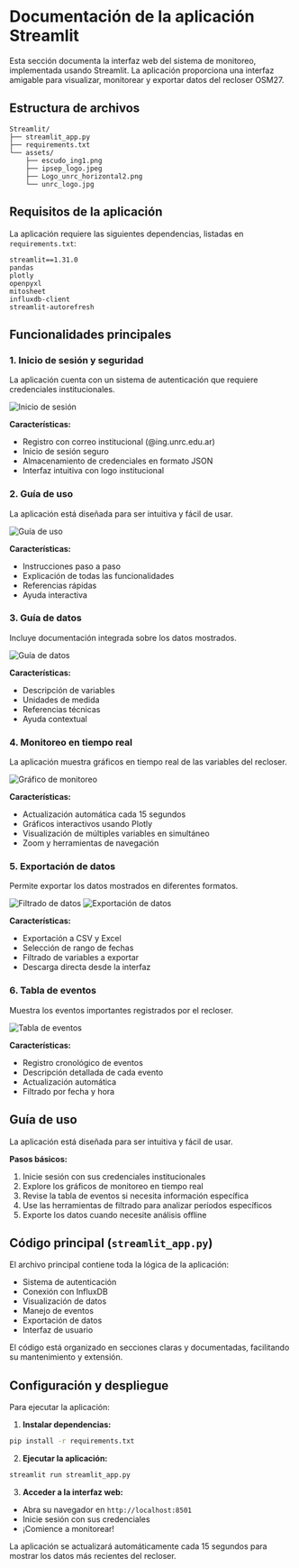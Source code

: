 # Documentación de la aplicación Streamlit

Esta sección documenta la interfaz web del sistema de monitoreo, implementada usando Streamlit. La aplicación proporciona una interfaz amigable para visualizar, monitorear y exportar datos del recloser OSM27.

## Estructura de archivos

```
Streamlit/
├── streamlit_app.py
├── requirements.txt
└── assets/
    ├── escudo_ing1.png
    ├── ipsep_logo.jpeg
    ├── Logo_unrc_horizontal2.png
    └── unrc_logo.jpg
```

## Requisitos de la aplicación

La aplicación requiere las siguientes dependencias, listadas en `requirements.txt`:

```text
streamlit==1.31.0
pandas
plotly
openpyxl
mitosheet
influxdb-client
streamlit-autorefresh
```

## Funcionalidades principales

### 1. Inicio de sesión y seguridad

La aplicación cuenta con un sistema de autenticación que requiere credenciales institucionales.

![Inicio de sesión](inicio_sesion_streamlit.png)

**Características:**
- Registro con correo institucional (@ing.unrc.edu.ar)
- Inicio de sesión seguro
- Almacenamiento de credenciales en formato JSON
- Interfaz intuitiva con logo institucional

### 2. Guía de uso

La aplicación está diseñada para ser intuitiva y fácil de usar.

![Guía de uso](guia_de_uso_streamlit.png)

**Características:**
- Instrucciones paso a paso
- Explicación de todas las funcionalidades
- Referencias rápidas
- Ayuda interactiva

### 3. Guía de datos

Incluye documentación integrada sobre los datos mostrados.

![Guía de datos](guia_de_datos_streamlit.png)

**Características:**
- Descripción de variables
- Unidades de medida
- Referencias técnicas
- Ayuda contextual

### 4. Monitoreo en tiempo real

La aplicación muestra gráficos en tiempo real de las variables del recloser.

![Gráfico de monitoreo](Grafico_de_monitoreo_streamlit.png)

**Características:**
- Actualización automática cada 15 segundos
- Gráficos interactivos usando Plotly
- Visualización de múltiples variables en simultáneo
- Zoom y herramientas de navegación

### 5. Exportación de datos

Permite exportar los datos mostrados en diferentes formatos.

![Filtrado de datos](filtro_datos_streamlit.png)
![Exportación de datos](exportacion_datos_streamlit2.png)

**Características:**
- Exportación a CSV y Excel
- Selección de rango de fechas
- Filtrado de variables a exportar
- Descarga directa desde la interfaz

### 6. Tabla de eventos

Muestra los eventos importantes registrados por el recloser.

![Tabla de eventos](Tablas_de_eventos_streamlit.png)

**Características:**
- Registro cronológico de eventos
- Descripción detallada de cada evento
- Actualización automática
- Filtrado por fecha y hora


## Guía de uso

La aplicación está diseñada para ser intuitiva y fácil de usar.


**Pasos básicos:**
1. Inicie sesión con sus credenciales institucionales
2. Explore los gráficos de monitoreo en tiempo real
3. Revise la tabla de eventos si necesita información específica
4. Use las herramientas de filtrado para analizar períodos específicos
5. Exporte los datos cuando necesite análisis offline

## Código principal (`streamlit_app.py`)

El archivo principal contiene toda la lógica de la aplicación:

- Sistema de autenticación
- Conexión con InfluxDB
- Visualización de datos
- Manejo de eventos
- Exportación de datos
- Interfaz de usuario

El código está organizado en secciones claras y documentadas, facilitando su mantenimiento y extensión.

## Configuración y despliegue

Para ejecutar la aplicación:

1. **Instalar dependencias:**
```bash
pip install -r requirements.txt
```

2. **Ejecutar la aplicación:**
```bash
streamlit run streamlit_app.py
```

3. **Acceder a la interfaz web:**
- Abra su navegador en `http://localhost:8501`
- Inicie sesión con sus credenciales
- ¡Comience a monitorear!

La aplicación se actualizará automáticamente cada 15 segundos para mostrar los datos más recientes del recloser.